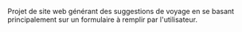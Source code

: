 Projet de site web générant des suggestions de voyage en se basant principalement sur un formulaire à remplir par l'utilisateur.
